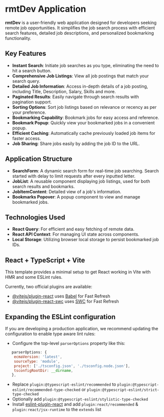 # rmtDev Application

**rmtDev** is a user-friendly web application designed for developers seeking remote job opportunities. It simplifies the job search process with efficient search features, detailed job descriptions, and personalized bookmarking functionality.

## Key Features

- **Instant Search**: Initiate job searches as you type, eliminating the need to hit a search button.
- **Comprehensive Job Listings**: View all job postings that match your search query.
- **Detailed Job Information**: Access in-depth details of a job posting, including Title, Description, Salary, Skills and more.
- **Paginated Results**: Easily navigate through search results with pagination support.
- **Sorting Options**: Sort job listings based on relevance or recency as per your preference.
- **Bookmarking Capability**: Bookmark jobs for easy access and reference.
- **Bookmark Popup**: Quickly view your bookmarked jobs in a convenient popup.
- **Efficient Caching**: Automatically cache previously loaded job items for faster access.
- **Job Sharing**: Share jobs easily by adding the job ID to the URL.

## Application Structure

- **SearchForm**: A dynamic search form for real-time job searching. Search started with delay to limit requests after every inputted letter.
- **JobList**: A reusable component displaying job listings, used for both search results and bookmarks.
- **JobItemContent**: Detailed view of a job's information.
- **Bookmarks Popover**: A popup component to view and manage bookmarked jobs.

## Technologies Used

- **React Query**: For efficient and easy fetching of remote data.
- **React API Context**: For managing UI state across components.
- **Local Storage**: Utilizing browser local storage to persist bookmarked job IDs.

## React + TypeScript + Vite

This template provides a minimal setup to get React working in Vite with HMR and some ESLint rules.

Currently, two official plugins are available:

- [@vitejs/plugin-react](https://github.com/vitejs/vite-plugin-react/blob/main/packages/plugin-react/README.md) uses [Babel](https://babeljs.io/) for Fast Refresh
- [@vitejs/plugin-react-swc](https://github.com/vitejs/vite-plugin-react-swc) uses [SWC](https://swc.rs/) for Fast Refresh

## Expanding the ESLint configuration

If you are developing a production application, we recommend updating the configuration to enable type aware lint rules:

- Configure the top-level `parserOptions` property like this:

```js
   parserOptions: {
    ecmaVersion: 'latest',
    sourceType: 'module',
    project: ['./tsconfig.json', './tsconfig.node.json'],
    tsconfigRootDir: __dirname,
   },
```

- Replace `plugin:@typescript-eslint/recommended` to `plugin:@typescript-eslint/recommended-type-checked` or `plugin:@typescript-eslint/strict-type-checked`
- Optionally add `plugin:@typescript-eslint/stylistic-type-checked`
- Install [eslint-plugin-react](https://github.com/jsx-eslint/eslint-plugin-react) and add `plugin:react/recommended` & `plugin:react/jsx-runtime` to the `extends` list
